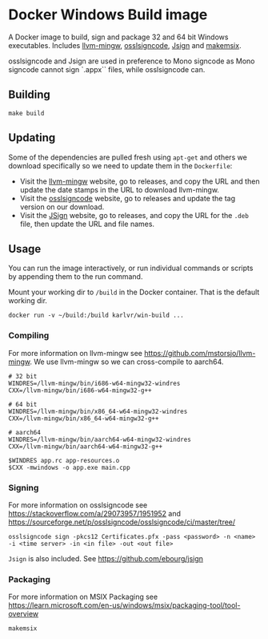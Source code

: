 # Docker Windows Build image

A Docker image to build, sign and package 32 and 64 bit Windows executables. Includes [llvm-mingw](https://github.com/mstorsjo/llvm-mingw), [osslsigncode](https://github.com/mtrojnar/osslsigncode), [Jsign](https://github.com/ebourg/jsign) and [makemsix](https://learn.microsoft.com/en-us/windows/msix/packaging-tool/tool-overview).

osslsigncode and Jsign are used in preference to Mono signcode as Mono signcode cannot sign `.appx`` files, while osslsigncode can.

## Building

```shell
make build
```

## Updating

Some of the dependencies are pulled fresh using `apt-get` and others we download specifically so we need to update them in the `Dockerfile`:

* Visit the [llvm-mingw](https://github.com/mstorsjo/llvm-mingw) website, go to releases, and copy the URL and then update the date stamps in the URL to download llvm-mingw.
* Visit the [osslsigncode](https://github.com/mtrojnar/osslsigncode) website, go to releases and update the tag version on our download.
* Visit the [JSign](https://github.com/ebourg/jsign) website, go to releases, and copy the URL for the `.deb` file, then update the URL and file names.

## Usage

You can run the image interactively, or run individual commands or scripts by appending them
to the run command.

Mount your working dir to `/build` in the Docker container. That is the default working dir.

```shell
docker run -v ~/build:/build karlvr/win-build ...
```

### Compiling

For more information on llvm-mingw see https://github.com/mstorsjo/llvm-mingw.
We use llvm-mingw so we can cross-compile to aarch64.

```shell
# 32 bit
WINDRES=/llvm-mingw/bin/i686-w64-mingw32-windres
CXX=/llvm-mingw/bin/i686-w64-mingw32-g++

# 64 bit
WINDRES=/llvm-mingw/bin/x86_64-w64-mingw32-windres
CXX=/llvm-mingw/bin/x86_64-w64-mingw32-g++

# aarch64
WINDRES=/llvm-mingw/bin/aarch64-w64-mingw32-windres
CXX=/llvm-mingw/bin/aarch64-w64-mingw32-g++

$WINDRES app.rc app-resources.o
$CXX -mwindows -o app.exe main.cpp
```

### Signing

For more information on osslsigncode see https://stackoverflow.com/a/29073957/1951952 and https://sourceforge.net/p/osslsigncode/osslsigncode/ci/master/tree/

```shell
osslsigncode sign -pkcs12 Certificates.pfx -pass <password> -n <name> -i <time server> -in <in file> -out <out file>
```

`Jsign` is also included. See https://github.com/ebourg/jsign

### Packaging

For more information on MSIX Packaging see https://learn.microsoft.com/en-us/windows/msix/packaging-tool/tool-overview

```shell
makemsix
```
